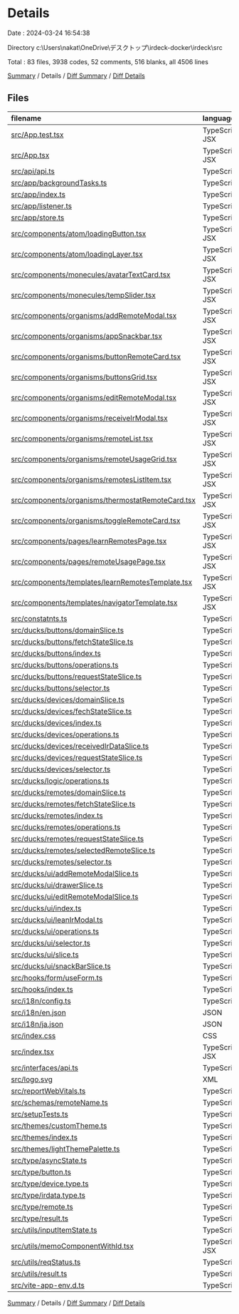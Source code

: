 # Details

Date : 2024-03-24 16:54:38

Directory c:\\Users\\nakat\\OneDrive\\デスクトップ\\irdeck-docker\\irdeck\\src

Total : 83 files,  3938 codes, 52 comments, 516 blanks, all 4506 lines

[Summary](results.md) / Details / [Diff Summary](diff.md) / [Diff Details](diff-details.md)

## Files
| filename | language | code | comment | blank | total |
| :--- | :--- | ---: | ---: | ---: | ---: |
| [src/App.test.tsx](/src/App.test.tsx) | TypeScript JSX | 6 | 0 | 2 | 8 |
| [src/App.tsx](/src/App.tsx) | TypeScript JSX | 56 | 0 | 4 | 60 |
| [src/api/api.ts](/src/api/api.ts) | TypeScript | 426 | 0 | 45 | 471 |
| [src/app/backgroundTasks.ts](/src/app/backgroundTasks.ts) | TypeScript | 0 | 0 | 1 | 1 |
| [src/app/index.ts](/src/app/index.ts) | TypeScript | 2 | 0 | 1 | 3 |
| [src/app/listener.ts](/src/app/listener.ts) | TypeScript | 14 | 0 | 4 | 18 |
| [src/app/store.ts](/src/app/store.ts) | TypeScript | 29 | 0 | 6 | 35 |
| [src/components/atom/loadingButton.tsx](/src/components/atom/loadingButton.tsx) | TypeScript JSX | 26 | 0 | 3 | 29 |
| [src/components/atom/loadingLayer.tsx](/src/components/atom/loadingLayer.tsx) | TypeScript JSX | 37 | 0 | 3 | 40 |
| [src/components/monecules/avatarTextCard.tsx](/src/components/monecules/avatarTextCard.tsx) | TypeScript JSX | 56 | 0 | 6 | 62 |
| [src/components/monecules/tempSlider.tsx](/src/components/monecules/tempSlider.tsx) | TypeScript JSX | 38 | 0 | 4 | 42 |
| [src/components/organisms/addRemoteModal.tsx](/src/components/organisms/addRemoteModal.tsx) | TypeScript JSX | 181 | 5 | 22 | 208 |
| [src/components/organisms/appSnackbar.tsx](/src/components/organisms/appSnackbar.tsx) | TypeScript JSX | 26 | 0 | 2 | 28 |
| [src/components/organisms/buttonRemoteCard.tsx](/src/components/organisms/buttonRemoteCard.tsx) | TypeScript JSX | 41 | 0 | 5 | 46 |
| [src/components/organisms/buttonsGrid.tsx](/src/components/organisms/buttonsGrid.tsx) | TypeScript JSX | 116 | 1 | 14 | 131 |
| [src/components/organisms/editRemoteModal.tsx](/src/components/organisms/editRemoteModal.tsx) | TypeScript JSX | 133 | 5 | 15 | 153 |
| [src/components/organisms/receiveIrModal.tsx](/src/components/organisms/receiveIrModal.tsx) | TypeScript JSX | 283 | 4 | 39 | 326 |
| [src/components/organisms/remoteList.tsx](/src/components/organisms/remoteList.tsx) | TypeScript JSX | 88 | 4 | 12 | 104 |
| [src/components/organisms/remoteUsageGrid.tsx](/src/components/organisms/remoteUsageGrid.tsx) | TypeScript JSX | 40 | 0 | 2 | 42 |
| [src/components/organisms/remotesListItem.tsx](/src/components/organisms/remotesListItem.tsx) | TypeScript JSX | 76 | 4 | 11 | 91 |
| [src/components/organisms/thermostatRemoteCard.tsx](/src/components/organisms/thermostatRemoteCard.tsx) | TypeScript JSX | 25 | 0 | 3 | 28 |
| [src/components/organisms/toggleRemoteCard.tsx](/src/components/organisms/toggleRemoteCard.tsx) | TypeScript JSX | 53 | 0 | 6 | 59 |
| [src/components/pages/learnRemotesPage.tsx](/src/components/pages/learnRemotesPage.tsx) | TypeScript JSX | 44 | 3 | 9 | 56 |
| [src/components/pages/remoteUsagePage.tsx](/src/components/pages/remoteUsagePage.tsx) | TypeScript JSX | 13 | 0 | 2 | 15 |
| [src/components/templates/learnRemotesTemplate.tsx](/src/components/templates/learnRemotesTemplate.tsx) | TypeScript JSX | 127 | 1 | 6 | 134 |
| [src/components/templates/navigatorTemplate.tsx](/src/components/templates/navigatorTemplate.tsx) | TypeScript JSX | 82 | 0 | 9 | 91 |
| [src/constatnts.ts](/src/constatnts.ts) | TypeScript | 5 | 0 | 2 | 7 |
| [src/ducks/buttons/domainSlice.ts](/src/ducks/buttons/domainSlice.ts) | TypeScript | 33 | 0 | 5 | 38 |
| [src/ducks/buttons/fetchStateSlice.ts](/src/ducks/buttons/fetchStateSlice.ts) | TypeScript | 57 | 0 | 6 | 63 |
| [src/ducks/buttons/index.ts](/src/ducks/buttons/index.ts) | TypeScript | 19 | 3 | 5 | 27 |
| [src/ducks/buttons/operations.ts](/src/ducks/buttons/operations.ts) | TypeScript | 81 | 1 | 7 | 89 |
| [src/ducks/buttons/requestStateSlice.ts](/src/ducks/buttons/requestStateSlice.ts) | TypeScript | 86 | 0 | 6 | 92 |
| [src/ducks/buttons/selector.ts](/src/ducks/buttons/selector.ts) | TypeScript | 36 | 0 | 4 | 40 |
| [src/ducks/devices/domainSlice.ts](/src/ducks/devices/domainSlice.ts) | TypeScript | 27 | 0 | 5 | 32 |
| [src/ducks/devices/fechStateSlice.ts](/src/ducks/devices/fechStateSlice.ts) | TypeScript | 40 | 0 | 6 | 46 |
| [src/ducks/devices/index.ts](/src/ducks/devices/index.ts) | TypeScript | 29 | 3 | 5 | 37 |
| [src/ducks/devices/operations.ts](/src/ducks/devices/operations.ts) | TypeScript | 68 | 0 | 5 | 73 |
| [src/ducks/devices/receivedIrDataSlice.ts](/src/ducks/devices/receivedIrDataSlice.ts) | TypeScript | 23 | 0 | 6 | 29 |
| [src/ducks/devices/requestStateSlice.ts](/src/ducks/devices/requestStateSlice.ts) | TypeScript | 85 | 0 | 7 | 92 |
| [src/ducks/devices/selector.ts](/src/ducks/devices/selector.ts) | TypeScript | 32 | 0 | 7 | 39 |
| [src/ducks/logic/operations.ts](/src/ducks/logic/operations.ts) | TypeScript | 18 | 0 | 3 | 21 |
| [src/ducks/remotes/domainSlice.ts](/src/ducks/remotes/domainSlice.ts) | TypeScript | 60 | 0 | 12 | 72 |
| [src/ducks/remotes/fetchStateSlice.ts](/src/ducks/remotes/fetchStateSlice.ts) | TypeScript | 40 | 0 | 6 | 46 |
| [src/ducks/remotes/index.ts](/src/ducks/remotes/index.ts) | TypeScript | 33 | 3 | 5 | 41 |
| [src/ducks/remotes/operations.ts](/src/ducks/remotes/operations.ts) | TypeScript | 106 | 0 | 7 | 113 |
| [src/ducks/remotes/requestStateSlice.ts](/src/ducks/remotes/requestStateSlice.ts) | TypeScript | 88 | 0 | 10 | 98 |
| [src/ducks/remotes/selectedRemoteSlice.ts](/src/ducks/remotes/selectedRemoteSlice.ts) | TypeScript | 21 | 0 | 5 | 26 |
| [src/ducks/remotes/selector.ts](/src/ducks/remotes/selector.ts) | TypeScript | 42 | 0 | 8 | 50 |
| [src/ducks/ui/addRemoteModalSlice.ts](/src/ducks/ui/addRemoteModalSlice.ts) | TypeScript | 24 | 0 | 7 | 31 |
| [src/ducks/ui/drawerSlice.ts](/src/ducks/ui/drawerSlice.ts) | TypeScript | 24 | 0 | 7 | 31 |
| [src/ducks/ui/editRemoteModalSlice.ts](/src/ducks/ui/editRemoteModalSlice.ts) | TypeScript | 28 | 0 | 7 | 35 |
| [src/ducks/ui/index.ts](/src/ducks/ui/index.ts) | TypeScript | 38 | 3 | 5 | 46 |
| [src/ducks/ui/leanIrModal.ts](/src/ducks/ui/leanIrModal.ts) | TypeScript | 31 | 0 | 7 | 38 |
| [src/ducks/ui/operations.ts](/src/ducks/ui/operations.ts) | TypeScript | 36 | 0 | 5 | 41 |
| [src/ducks/ui/selector.ts](/src/ducks/ui/selector.ts) | TypeScript | 48 | 0 | 6 | 54 |
| [src/ducks/ui/slice.ts](/src/ducks/ui/slice.ts) | TypeScript | 50 | 0 | 11 | 61 |
| [src/ducks/ui/snackBarSlice.ts](/src/ducks/ui/snackBarSlice.ts) | TypeScript | 38 | 0 | 8 | 46 |
| [src/hooks/form/useForm.ts](/src/hooks/form/useForm.ts) | TypeScript | 79 | 0 | 10 | 89 |
| [src/hooks/index.ts](/src/hooks/index.ts) | TypeScript | 1 | 0 | 1 | 2 |
| [src/i18n/config.ts](/src/i18n/config.ts) | TypeScript | 22 | 1 | 5 | 28 |
| [src/i18n/en.json](/src/i18n/en.json) | JSON | 53 | 0 | 4 | 57 |
| [src/i18n/ja.json](/src/i18n/ja.json) | JSON | 55 | 0 | 4 | 59 |
| [src/index.css](/src/index.css) | CSS | 13 | 0 | 2 | 15 |
| [src/index.tsx](/src/index.tsx) | TypeScript JSX | 19 | 4 | 4 | 27 |
| [src/interfaces/api.ts](/src/interfaces/api.ts) | TypeScript | 76 | 0 | 14 | 90 |
| [src/logo.svg](/src/logo.svg) | XML | 1 | 0 | 0 | 1 |
| [src/reportWebVitals.ts](/src/reportWebVitals.ts) | TypeScript | 13 | 0 | 3 | 16 |
| [src/schemas/remoteName.ts](/src/schemas/remoteName.ts) | TypeScript | 25 | 0 | 2 | 27 |
| [src/setupTests.ts](/src/setupTests.ts) | TypeScript | 1 | 4 | 1 | 6 |
| [src/themes/customTheme.ts](/src/themes/customTheme.ts) | TypeScript | 101 | 0 | 12 | 113 |
| [src/themes/index.ts](/src/themes/index.ts) | TypeScript | 2 | 0 | 1 | 3 |
| [src/themes/lightThemePalette.ts](/src/themes/lightThemePalette.ts) | TypeScript | 19 | 0 | 2 | 21 |
| [src/type/asyncState.ts](/src/type/asyncState.ts) | TypeScript | 7 | 0 | 1 | 8 |
| [src/type/button.ts](/src/type/button.ts) | TypeScript | 10 | 0 | 3 | 13 |
| [src/type/device.type.ts](/src/type/device.type.ts) | TypeScript | 11 | 0 | 2 | 13 |
| [src/type/irdata.type.ts](/src/type/irdata.type.ts) | TypeScript | 1 | 0 | 1 | 2 |
| [src/type/remote.ts](/src/type/remote.ts) | TypeScript | 14 | 1 | 4 | 19 |
| [src/type/result.ts](/src/type/result.ts) | TypeScript | 7 | 0 | 1 | 8 |
| [src/utils/inputItemState.ts](/src/utils/inputItemState.ts) | TypeScript | 8 | 0 | 1 | 9 |
| [src/utils/memoComponentWithId.tsx](/src/utils/memoComponentWithId.tsx) | TypeScript JSX | 18 | 0 | 3 | 21 |
| [src/utils/reqStatus.ts](/src/utils/reqStatus.ts) | TypeScript | 11 | 0 | 2 | 13 |
| [src/utils/result.ts](/src/utils/result.ts) | TypeScript | 7 | 0 | 1 | 8 |
| [src/vite-app-env.d.ts](/src/vite-app-env.d.ts) | TypeScript | 0 | 2 | 1 | 3 |

[Summary](results.md) / Details / [Diff Summary](diff.md) / [Diff Details](diff-details.md)